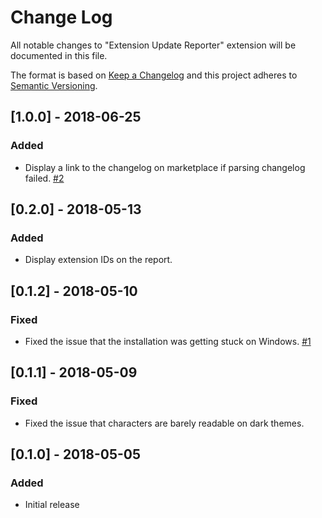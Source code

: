 # Change Log

All notable changes to "Extension Update Reporter" extension will be documented in this file.

The format is based on [Keep a Changelog](http://keepachangelog.com/en/1.0.0/)
and this project adheres to [Semantic Versioning](http://semver.org/spec/v2.0.0.html).

## [1.0.0] - 2018-06-25
### Added
- Display a link to the changelog on marketplace if parsing changelog failed. [#2](https://github.com/ryu1kn/vscode-extension-update-reporter/issues/2)

## [0.2.0] - 2018-05-13
### Added
- Display extension IDs on the report.

## [0.1.2] - 2018-05-10
### Fixed
- Fixed the issue that the installation was getting stuck on Windows. [#1](https://github.com/ryu1kn/vscode-extension-update-reporter/issues/1)

## [0.1.1] - 2018-05-09
### Fixed
- Fixed the issue that characters are barely readable on dark themes.

## [0.1.0] - 2018-05-05
### Added
- Initial release
